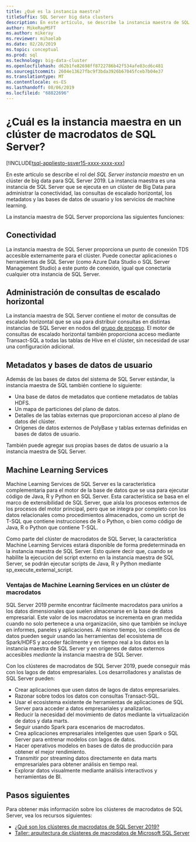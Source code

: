 ```yaml
---
title: ¿Qué es la instancia maestra?
titleSuffix: SQL Server big data clusters
description: En este artículo, se describe la instancia maestra de SQL Server en un clúster de macrodatos de SQL Server 2019 (versión preliminar).
author: MikeRayMSFT
ms.author: mikeray
ms.reviewer: mihaelab
ms.date: 02/28/2019
ms.topic: conceptual
ms.prod: sql
ms.technology: big-data-cluster
ms.openlocfilehash: d62b1fe82698ff8722786b42f534afe83cd6c481
ms.sourcegitcommit: 2604e13627fbc9f3bda3926b67045fceb7b04e37
ms.translationtype: MT
ms.contentlocale: es-ES
ms.lasthandoff: 08/06/2019
ms.locfileid: "68822696"
---
```

# <a name="what-is-the-master-instance-in-a-sql-server-big-data-cluster"></a>¿Cuál es la instancia maestra en un clúster de macrodatos de SQL Server?

[!INCLUDE[tsql-appliesto-ssver15-xxxx-xxxx-xxx](../includes/tsql-appliesto-ssver15-xxxx-xxxx-xxx.md)]

En este artículo se describe el rol del *SQL Server instancia maestra* en un clúster de big data para SQL Server 2019. La instancia maestra es una instancia de SQL Server que se ejecuta en un clúster de Big Data para administrar la conectividad, las consultas de escalado horizontal, los metadatos y las bases de datos de usuario y los servicios de machine learning.

La instancia maestra de SQL Server proporciona las siguientes funciones:

## <a name="connectivity"></a>Conectividad

La instancia maestra de SQL Server proporciona un punto de conexión TDS accesible externamente para el clúster. Puede conectar aplicaciones o herramientas de SQL Server (como Azure Data Studio o SQL Server Management Studio) a este punto de conexión, igual que conectaría cualquier otra instancia de SQL Server.

## <a name="scale-out-query-management"></a>Administración de consultas de escalado horizontal

La instancia maestra de SQL Server contiene el motor de consultas de escalado horizontal que se usa para distribuir consultas en distintas instancias de SQL Server en nodos del [grupo de proceso](concept-compute-pool.md). El motor de consultas de escalado horizontal también proporciona acceso mediante Transact-SQL a todas las tablas de Hive en el clúster, sin necesidad de usar una configuración adicional.

## <a name="metadata-and-user-databases"></a>Metadatos y bases de datos de usuario

Además de las bases de datos del sistema de SQL Server estándar, la instancia maestra de SQL también contiene lo siguiente:

- Una base de datos de metadatos que contiene metadatos de tablas HDFS.
- Un mapa de particiones del plano de datos.
- Detalles de las tablas externas que proporcionan acceso al plano de datos del clúster.
- Orígenes de datos externos de PolyBase y tablas externas definidas en bases de datos de usuario.

También puede agregar sus propias bases de datos de usuario a la instancia maestra de SQL Server.

## <a name="machine-learning-services"></a>Machine Learning Services

Machine Learning Services de SQL Server es la característica complementaria para el motor de la base de datos que se usa para ejecutar código de Java, R y Python en SQL Server. Esta característica se basa en el marco de extensibilidad de SQL Server, que aísla los procesos externos de los procesos del motor principal, pero que se integra por completo con los datos relacionales como procedimientos almacenados, como un script de T-SQL que contiene instrucciones de R o Python, o bien como código de Java, R o Python que contiene T-SQL.

Como parte del clúster de macrodatos de SQL Server, la característica Machine Learning Services estará disponible de forma predeterminada en la instancia maestra de SQL Server. Esto quiere decir que, cuando se habilite la ejecución del script externo en la instancia maestra de SQL Server, se podrán ejecutar scripts de Java, R y Python mediante sp_execute_external_script.

### <a name="advantages-of-machine-learning-services-in-a-big-data-cluster"></a>Ventajas de Machine Learning Services en un clúster de macrodatos

SQL Server 2019 permite encontrar fácilmente macrodatos para unirlos a los datos dimensionales que suelen almacenarse en la base de datos empresarial. Este valor de los macrodatos se incrementa en gran medida cuando no solo pertenece a una organización, sino que también se incluye en informes, paneles y aplicaciones. Al mismo tiempo, los científicos de datos pueden seguir usando las herramientas del ecosistema de Spark/HDFS y acceder fácilmente y en tiempo real a los datos en la instancia maestra de SQL Server y en orígenes de datos externos accesibles _mediante_ la instancia maestra de SQL Server.

Con los clústeres de macrodatos de SQL Server 2019, puede conseguir más con los lagos de datos empresariales. Los desarrolladores y analistas de SQL Server pueden:

* Crear aplicaciones que usen datos de lagos de datos empresariales.
* Razonar sobre todos los datos con consultas Transact-SQL.
* Usar el ecosistema existente de herramientas de aplicaciones de SQL Server para acceder a datos empresariales y analizarlos.
* Reducir la necesidad del movimiento de datos mediante la virtualización de datos y data marts.
* Seguir usando Spark para escenarios de macrodatos.
* Crea aplicaciones empresariales inteligentes que usen Spark o SQL Server para entrenar modelos con lagos de datos.
* Hacer operativos modelos en bases de datos de producción para obtener el mejor rendimiento.
* Transmitir por streaming datos directamente en data marts empresariales para obtener análisis en tiempo real.
* Explorar datos visualmente mediante análisis interactivos y herramientas de BI.

## <a name="next-steps"></a>Pasos siguientes

Para obtener más información sobre los clústeres de macrodatos de SQL Server, vea los recursos siguientes:

- [¿Qué son los clústeres de macrodatos de SQL Server 2019?](big-data-cluster-overview.md)
- [Taller: arquitectura de clústeres de macrodatos de Microsoft SQL Server](https://github.com/Microsoft/sqlworkshops/tree/master/sqlserver2019bigdataclusters)
